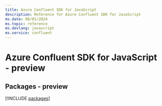 ```yaml
---
title: Azure Confluent SDK for JavaScript
description: Reference for Azure Confluent SDK for JavaScript
ms.date: 08/01/2024
ms.topic: reference
ms.devlang: javascript
ms.service: confluent
---
```

# Azure Confluent SDK for JavaScript - preview
## Packages - preview
[!INCLUDE [packages](confluent-index.md)]